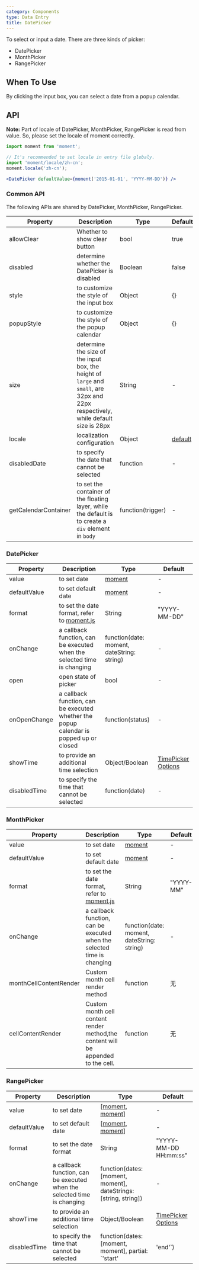 ```yaml
---
category: Components
type: Data Entry
title: DatePicker
---
```


To select or input a date. There are three kinds of picker:
* DatePicker
* MonthPicker
* RangePicker

## When To Use

By clicking the input box, you can select a date from a popup calendar.

## API

**Note:** Part of locale of DatePicker, MonthPicker, RangePicker is read from value. So, please set the locale of moment correctly.

```jsx
import moment from 'moment';

// It's recommended to set locale in entry file globaly.
import 'moment/locale/zh-cn';
moment.locale('zh-cn');

<DatePicker defaultValue={moment('2015-01-01', 'YYYY-MM-DD')} />
```

### Common API

The following APIs are shared by DatePicker, MonthPicker, RangePicker.

| Property     | Description    | Type     | Default      |
|--------------|----------------|----------|--------------|
| allowClear   | Whether to show clear button | bool | true |
| disabled     | determine whether the DatePicker is disabled           | Boolean     | false        |
| style        | to customize the style of the input box     | Object     | {}   |
| popupStyle   | to customize the style of the popup calendar   | Object     | {}   |
| size         | determine the size of the input box, the height of `large` and `small`, are 32px and 22px respectively, while default size is 28px | String   | -  |
| locale       | localization configuration | Object   | [default](https://github.com/ant-design/ant-design/issues/424)  |
| disabledDate | to specify the date that cannot be selected | function | -           |
| getCalendarContainer | to set the container of the floating layer, while the default is to create a `div` element in `body` | function(trigger) | - |

### DatePicker

| Property         | Description           | Type     | Default       |
|--------------|----------------|----------|--------------|
| value        | to set date           | [moment](http://momentjs.com/)   | -           |
| defaultValue | to set default date        | [moment](http://momentjs.com/)   | -           |
| format       | to set the date format, refer to [moment.js](http://momentjs.com/) | String   | "YYYY-MM-DD" |
| onChange     | a callback function, can be executed when the selected time is changing | function(date: moment, dateString: string) | -           |
| open | open state of picker | bool | - |
| onOpenChange   | a callback function, can be executed whether the popup calendar is popped up or closed | function(status) | - |
| showTime     | to provide an additional time selection  | Object/Boolean | [TimePicker Options](/components/time-picker/#api) |
| disabledTime | to specify the time that cannot be selected | function(date) | - |

### MonthPicker

| Property         | Description           | Type     | Default       |
|--------------|----------------|----------|--------------|
| value        | to set date          | [moment](http://momentjs.com/)   | -           |
| defaultValue | to set default date       | [moment](http://momentjs.com/)   | -           |
| format       | to set the date format, refer to [moment.js](http://momentjs.com/) | String   | "YYYY-MM" |
| onChange     | a callback function, can be executed when the selected time is changing | function(date: moment, dateString: string) | -           |
| monthCellContentRender | Custom month cell render method | function | 无 |
| cellContentRender | Custom month cell content render method,the content will be appended to the cell. | function | 无 |

### RangePicker

| Property         | Description           | Type     | Default       |
|--------------|----------------|----------|--------------|
| value        | to set date          | [[moment](http://momentjs.com/), [moment](http://momentjs.com/)]   | -           |
| defaultValue | to set default date       | [[moment](http://momentjs.com/), [moment](http://momentjs.com/)]   | -           |
| format       | to set the date format  | String    | "YYYY-MM-DD HH:mm:ss" |
| onChange     | a callback function, can be executed when the selected time is changing | function(dates: [moment, moment], dateStrings: [string, string]) | -           |
| showTime     | to provide an additional time selection  | Object/Boolean | [TimePicker Options](/components/time-picker/#api) |
| disabledTime | to specify the time that cannot be selected | function(dates: [moment, moment], partial: `'start'|'end'`) | - |

<style>
.code-box-demo .ant-calendar-picker {
  margin: 0 8px 12px 0;
}
</style>
